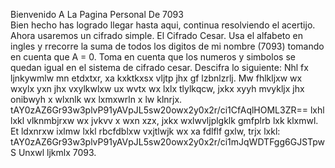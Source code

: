 Bienvenido  A  La  Pagina  Personal  De  7093    
Bien  hecho  has  logrado  llegar  hasta  aqui,  continua  resolviendo  el  acertijo.
Ahora  usaremos  un  cifrado  simple.  El  Cifrado  Cesar.  Usa el alfabeto en ingles y rrecorre la suma de todos los digitos de mi nombre (7093) tomando en cuenta que A = 0.    Toma en cuenta que los numeros y simbolos se quedan igual en el sistema de cifrado cesar.
Descifra lo siguiente:    Nhl fx ljnkywmlw mn etdxtxr, xa kxktkxsx vljtp jhx gf lzbnlzrlj. Mw fhlkljxw wx wxylx yxn jhx vxylkwlxw ux wvtx wx lxlx tlylkqcw, jxkx xyyh mvykljx jhx onibwyh x wlxnlk wx lxmxwrln x lw klnrjx. tAY0zAZ6Gr93w3plvP91yAVpJL5sw20owx2y0x2r/ci1CfAqlHOML3ZR==      lxhl lxkl vlknmbjrxw wx jvkvv x wxn xzx, jxkx wxlwvljplgklk gmfplrb lxk klxmwl.    Et ldxnrxw ixlmw lxkl rbcfdblxw vxjtlwjk wx xa fdlflf gxlw, trjx lxkl:    tAY0zAZ6Gr93w3plvP91yAVpJL5sw20owx2y0x2r/ci1mJqWDTFgg6GJSTpwS    Unxwl ljkmlx    7093.
